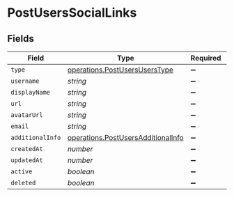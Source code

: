 # PostUsersSocialLinks


## Fields

| Field                                                                                    | Type                                                                                     | Required                                                                                 | Description                                                                              |
| ---------------------------------------------------------------------------------------- | ---------------------------------------------------------------------------------------- | ---------------------------------------------------------------------------------------- | ---------------------------------------------------------------------------------------- |
| `type`                                                                                   | [operations.PostUsersUsersType](../../models/operations/postusersuserstype.md)           | :heavy_minus_sign:                                                                       | N/A                                                                                      |
| `username`                                                                               | *string*                                                                                 | :heavy_minus_sign:                                                                       | N/A                                                                                      |
| `displayName`                                                                            | *string*                                                                                 | :heavy_minus_sign:                                                                       | N/A                                                                                      |
| `url`                                                                                    | *string*                                                                                 | :heavy_minus_sign:                                                                       | N/A                                                                                      |
| `avatarUrl`                                                                              | *string*                                                                                 | :heavy_minus_sign:                                                                       | N/A                                                                                      |
| `email`                                                                                  | *string*                                                                                 | :heavy_minus_sign:                                                                       | N/A                                                                                      |
| `additionalInfo`                                                                         | [operations.PostUsersAdditionalInfo](../../models/operations/postusersadditionalinfo.md) | :heavy_minus_sign:                                                                       | N/A                                                                                      |
| `createdAt`                                                                              | *number*                                                                                 | :heavy_minus_sign:                                                                       | N/A                                                                                      |
| `updatedAt`                                                                              | *number*                                                                                 | :heavy_minus_sign:                                                                       | N/A                                                                                      |
| `active`                                                                                 | *boolean*                                                                                | :heavy_minus_sign:                                                                       | N/A                                                                                      |
| `deleted`                                                                                | *boolean*                                                                                | :heavy_minus_sign:                                                                       | N/A                                                                                      |